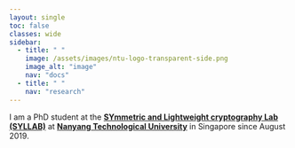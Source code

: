 ```yaml
---
layout: single
toc: false
classes: wide
sidebar:  
  - title: " "   
    image: /assets/images/ntu-logo-transparent-side.png
    image_alt: "image"
    nav: "docs"
  - title: " "
    nav: "research"
---
```


I am a PhD student at the [**SYmmetric and Lightweight cryptography Lab (SYLLAB)**](https://syllab-ntu.github.io/syllab/) at [**Nanyang Technological University**](http://www.ntu.edu.sg/) in Singapore since August 2019.
